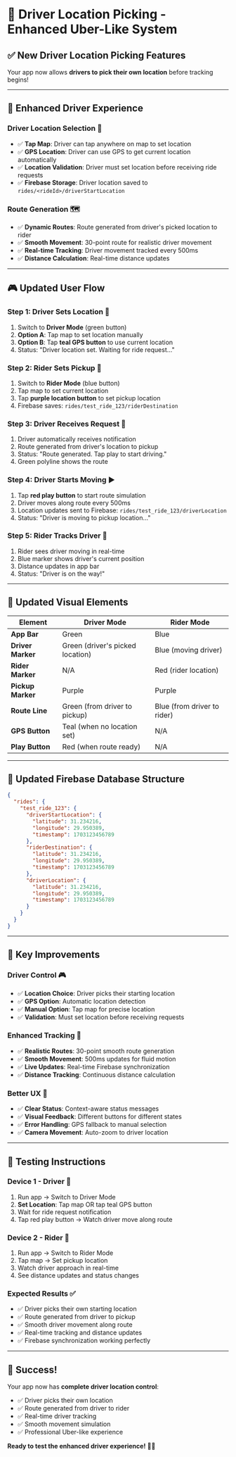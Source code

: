 # 🚗 Driver Location Picking - Enhanced Uber-Like System

## ✅ **New Driver Location Picking Features**

Your app now allows **drivers to pick their own location** before tracking begins!

---

## 🎯 **Enhanced Driver Experience**

### **Driver Location Selection** 🚗

- ✅ **Tap Map**: Driver can tap anywhere on map to set location
- ✅ **GPS Location**: Driver can use GPS to get current location automatically
- ✅ **Location Validation**: Driver must set location before receiving ride requests
- ✅ **Firebase Storage**: Driver location saved to `rides/<rideId>/driverStartLocation`

### **Route Generation** 🗺️

- ✅ **Dynamic Routes**: Route generated from driver's picked location to rider
- ✅ **Smooth Movement**: 30-point route for realistic driver movement
- ✅ **Real-time Tracking**: Driver movement tracked every 500ms
- ✅ **Distance Calculation**: Real-time distance updates

---

## 🎮 **Updated User Flow**

### **Step 1: Driver Sets Location** 🚗

1. Switch to **Driver Mode** (green button)
2. **Option A**: Tap map to set location manually
3. **Option B**: Tap **teal GPS button** to use current location
4. Status: "Driver location set. Waiting for ride request..."

### **Step 2: Rider Sets Pickup** 👤

1. Switch to **Rider Mode** (blue button)
2. Tap map to set current location
3. Tap **purple location button** to set pickup location
4. Firebase saves: `rides/test_ride_123/riderDestination`

### **Step 3: Driver Receives Request** 🔔

1. Driver automatically receives notification
2. Route generated from driver's location to pickup
3. Status: "Route generated. Tap play to start driving."
4. Green polyline shows the route

### **Step 4: Driver Starts Moving** ▶️

1. Tap **red play button** to start route simulation
2. Driver moves along route every 500ms
3. Location updates sent to Firebase: `rides/test_ride_123/driverLocation`
4. Status: "Driver is moving to pickup location..."

### **Step 5: Rider Tracks Driver** 👀

1. Rider sees driver moving in real-time
2. Blue marker shows driver's current position
3. Distance updates in app bar
4. Status: "Driver is on the way!"

---

## 🎨 **Updated Visual Elements**

| Element           | Driver Mode                      | Rider Mode                  |
| ----------------- | -------------------------------- | --------------------------- |
| **App Bar**       | Green                            | Blue                        |
| **Driver Marker** | Green (driver's picked location) | Blue (moving driver)        |
| **Rider Marker**  | N/A                              | Red (rider location)        |
| **Pickup Marker** | Purple                           | Purple                      |
| **Route Line**    | Green (from driver to pickup)    | Blue (from driver to rider) |
| **GPS Button**    | Teal (when no location set)      | N/A                         |
| **Play Button**   | Red (when route ready)           | N/A                         |

---

## 🔧 **Updated Firebase Database Structure**

```json
{
  "rides": {
    "test_ride_123": {
      "driverStartLocation": {
        "latitude": 31.234216,
        "longitude": 29.950389,
        "timestamp": 1703123456789
      },
      "riderDestination": {
        "latitude": 31.234216,
        "longitude": 29.950389,
        "timestamp": 1703123456789
      },
      "driverLocation": {
        "latitude": 31.234216,
        "longitude": 29.950389,
        "timestamp": 1703123456789
      }
    }
  }
}
```

---

## 🚀 **Key Improvements**

### **Driver Control** 🎮

- ✅ **Location Choice**: Driver picks their starting location
- ✅ **GPS Option**: Automatic location detection
- ✅ **Manual Option**: Tap map for precise location
- ✅ **Validation**: Must set location before receiving requests

### **Enhanced Tracking** 📍

- ✅ **Realistic Routes**: 30-point smooth route generation
- ✅ **Smooth Movement**: 500ms updates for fluid motion
- ✅ **Live Updates**: Real-time Firebase synchronization
- ✅ **Distance Tracking**: Continuous distance calculation

### **Better UX** 💫

- ✅ **Clear Status**: Context-aware status messages
- ✅ **Visual Feedback**: Different buttons for different states
- ✅ **Error Handling**: GPS fallback to manual selection
- ✅ **Camera Movement**: Auto-zoom to driver location

---

## 📱 **Testing Instructions**

### **Device 1 - Driver** 🚗

1. Run app → Switch to Driver Mode
2. **Set Location**: Tap map OR tap teal GPS button
3. Wait for ride request notification
4. Tap red play button → Watch driver move along route

### **Device 2 - Rider** 👤

1. Run app → Switch to Rider Mode
2. Tap map → Set pickup location
3. Watch driver approach in real-time
4. See distance updates and status changes

### **Expected Results** ✅

- ✅ Driver picks their own starting location
- ✅ Route generated from driver to pickup
- ✅ Smooth driver movement along route
- ✅ Real-time tracking and distance updates
- ✅ Firebase synchronization working perfectly

---

## 🎉 **Success!**

Your app now has **complete driver location control**:

- ✅ Driver picks their own location
- ✅ Route generated from driver to rider
- ✅ Real-time driver tracking
- ✅ Smooth movement simulation
- ✅ Professional Uber-like experience

**Ready to test the enhanced driver experience!** 🚗💨
